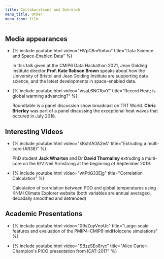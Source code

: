 ```yaml
---
title: Collaborations and Outreach
menu_title: Other
menu_icon: film
---
```


## Media appearances

<ul class="grid">
<li class="video" markdown="1">

{% include youtube.html video="HVpC8mYoAuo" title="Data Science and Space-Enabled Data" %}

In this talk given at the CMIP6 Data Hackathon 2021, Jean Golding Institute
director **Prof. Kate Robson Brown** speaks about how the University of
Bristol and Jean Golding Institute are supporting data science, and the
latest developments in space-enabled data.

</li>
<li class="video" markdown="1">

{% include youtube.html video="wsaL6NG1bvY" title="Record Heat; is global warming advancing?" %}

Roundtable is a panel discussion show broadcast on TRT World. **Chris Brierley** was part of a panel discussing the exceptional heat waves that occured in July 2018.

</li>
</ul>

## Interesting Videos

<ul class="grid">
<li class="video" markdown="1">

{% include youtube.html video="kKsh1A0A2eA" title="Extruding a multi-core (AR36)" %}

PhD student **Jack Wharton** and Dr **David Thornalley** extruding a multi-core on the R/V Neil Armstrong at the beginning of September 2019.

</li>
<li class="video" markdown="1">

{% include youtube.html video="wtPtiG33Ejg" title="Correlation Calculation" %}

Calculation of correlation between PDO and global temperatures using KNMI Climate Explorer website (both variables are annual averaged, decadally smoothed and detrended)

</li>
</ul>


## Academic Presentations

<ul class="grid">
<li class="video" markdown="1">

{% include youtube.html video="09sZupVnoUc" title="Large-scale features and evaluation of the PMIP4-CMIP6 midHolocene simulations" %}

</li>
<li class="video" markdown="1">

{% include youtube.html video="SBzzSEo8ryc" title="Alice Carter-Champion's PICO presentation from ICAT-2017" %}

</li>
</ul>
